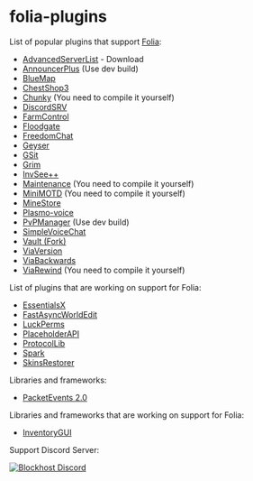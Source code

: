# folia-plugins

List of popular plugins that support [Folia](https://github.com/PaperMC/Folia):
- [AdvancedServerList](https://github.com/Andre601/AdvancedServerList) - Download
- [AnnouncerPlus](https://github.com/jpenilla/AnnouncerPlus) (Use dev build)
- [BlueMap](https://github.com/BlueMap-Minecraft/BlueMap)
- [ChestShop3](https://github.com/ChestShop-authors/ChestShop-3)
- [Chunky](https://github.com/pop4959/Chunky) (You need to compile it yourself)
- [DiscordSRV](https://snapshot.discordsrv.com/)
- [FarmControl](https://github.com/froobynooby/FarmControl)
- [Floodgate](https://github.com/GeyserMC/Floodgate)
- [FreedomChat](https://github.com/e-im/FreedomChat)
- [Geyser](https://github.com/GeyserMC/Geyser)
- [GSit](https://github.com/Gecolay/GSit)
- [Grim](https://github.com/GrimAnticheat/Grim)
- [InvSee++](https://github.com/Jannyboy11/InvSee-plus-plus)
- [Maintenance](https://github.com/kennytv/Maintenance) (You need to compile it yourself)
- [MiniMOTD](https://github.com/jpenilla/MiniMOTD) (You need to compile it yourself)
- [MineStore](https://js.chrommob.fun/job/MineStore/)
- [Plasmo-voice](https://github.com/plasmoapp/plasmo-voice)
- [PvPManager](https://github.com/ChanceSD/PvPManager) (Use dev build)
- [SimpleVoiceChat](https://github.com/henkelmax/simple-voice-chat)
- [Vault (Fork)](https://github.com/Geolykt/Vault)
- [ViaVersion](https://ci.viaversion.com/job/ViaVersion-DEV/)
- [ViaBackwards](https://ci.viaversion.com/view/ViaBackwards/job/ViaBackwards-DEV/)
- [ViaRewind](https://github.com/ViaVersion/ViaRewind) (You need to compile it yourself) 

List of plugins that are working on support for Folia:
- [EssentialsX](https://github.com/EssentialsX/Essentials/tree/refactor/folia)
- [FastAsyncWorldEdit](https://github.com/IntellectualSites/FastAsyncWorldEdit/pull/2171)
- [LuckPerms](https://github.com/LuckPerms/LuckPerms/tree/feat/folia)
- [PlaceholderAPI](https://github.com/PlaceholderAPI/PlaceholderAPI/tree/feature/folia-support)
- [ProtocolLib](https://github.com/dmulloy2/ProtocolLib/issues/2281)
- [Spark](https://github.com/lucko/spark/tree/feat/folia)
- [SkinsRestorer](https://github.com/SkinsRestorer/SkinsRestorerX)


Libraries and frameworks:
- [PacketEvents 2.0](https://github.com/retrooper/packetevents/tree/2.0)

Libraries and frameworks that are working on support for Folia:
- [InventoryGUI](https://github.com/Phoenix616/InventoryGui/issues/46)

Support Discord Server:

[![Blockhost Discord](https://discord.com/api/guilds/1045987129651625994/widget.png?style=banner2)](https://discord.gg/GcemTB848R)
